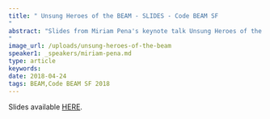 ```yaml
---
title: " Unsung Heroes of the BEAM - SLIDES - Code BEAM SF
"
abstract: "Slides from Miriam Pena's keynote talk Unsung Heroes of the BEAM - Code BEAM SF 2018
"
image_url: /uploads/unsung-heroes-of-the-beam
speaker1: _speakers/miriam-pena.md
type: article
keywords: 
date: 2018-04-24
tags: BEAM,Code BEAM SF 2018
---
```

Slides available <a href="http://s3.amazonaws.com/erlang-conferences-production/media/files/000/000/891/original/Miriam_Pena_-_Unsung_Heroes_of_BEAM.pdf?1524578242" target="_blank">HERE</a>.
